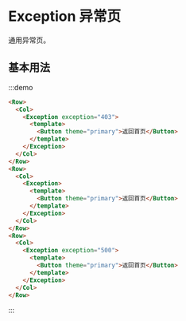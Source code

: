 # Exception 异常页

通用异常页。

## 基本用法

:::demo 

```html
<Row>
  <Col>
    <Exception exception="403">
      <template>
        <Button theme="primary">返回首页</Button>
      </template>
    </Exception>
  </Col>
</Row>
<Row>
  <Col>
    <Exception>
      <template>
        <Button theme="primary">返回首页</Button>
      </template>
    </Exception>
  </Col>
</Row>
<Row>
  <Col>
    <Exception exception="500">
      <template>
        <Button theme="primary">返回首页</Button>
      </template>
    </Exception>
  </Col>
</Row>
```
:::

<script>
  import Row from '@/components/row';
  import Col from '@/components/col';
  import Button from '@/components/button';
  import Exception from '@/components/exception';

  export default {
    components: {
      Row,
      Col,
      Exception,
      Button,
    },
    methods: {
    },
  };
</script>
